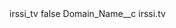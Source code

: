 <?xml version="1.0" encoding="UTF-8"?>
<CustomMetadata xmlns="http://soap.sforce.com/2006/04/metadata" xmlns:xsi="http://www.w3.org/2001/XMLSchema-instance" xmlns:xsd="http://www.w3.org/2001/XMLSchema">
    <label>irssi_tv</label>
    <protected>false</protected>
    <values>
        <field>Domain_Name__c</field>
        <value xsi:type="xsd:string">irssi.tv</value>
    </values>
</CustomMetadata>
